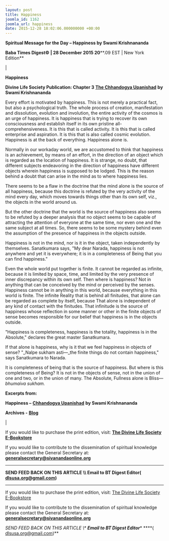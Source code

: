 ```yaml
---
layout: post
title: Happiness
joomla_id: 1162
joomla_url: happiness
date: 2015-12-28 18:02:06.000000000 +00:00
---
```

  

















































**Spiritual Message for the Day – Happiness by Swami Krishnananda**

 **Baba Times Digest© | 28 December 2015 20****.09 EST | New York Edition**

| 

**Happiness**

**Divine Life Society Publication: Chapter 3** [**The Chhandogya Upanishad**](http://www.swami-krishnananda.org/chhand/ch_3e.html) **by Swami Krishnananda**

Every effort is motivated by happiness. This is not merely a practical fact, but also a psychological truth. The whole process of creation, manifestation and dissolution, evolution and involution, the entire activity of the cosmos is an urge of happiness. It is happiness that is trying to recover its own consciousness and establish itself in its own pristine all-comprehensiveness. It is this that is called activity. It is this that is called enterprise and aspiration. It is this that is also called cosmic evolution. Happiness is at the back of everything. Happiness alone is.

Normally in our workaday world, we are accustomed to think that happiness is an achievement, by means of an effort, in the direction of an object which is regarded as the location of happiness. It is strange, no doubt, that different subjects endeavoring in the direction of happiness have different objects wherein happiness is supposed to be lodged. This is the reason behind a doubt that can arise in the mind as to where happiness lies.

There seems to be a flaw in the doctrine that the mind alone is the source of all happiness, because this doctrine is refuted by the very activity of the mind every day, which moves towards things other than its own self, viz., the objects in the world around us.

But the other doctrine that the world is the source of happiness also seems to be refuted by a deeper analysis that no object seems to be capable of attracting the attention of everyone at the same time, nor even one and the same subject at all times. So, there seems to be some mystery behind even the assumption of the presence of happiness in the objects outside.

Happiness is not in the mind, nor is it in the object, taken independently by themselves. Sanatkumara says, "My dear Narada, happiness is not anywhere and yet it is everywhere; it is in a completeness of Being that you can find happiness."

Even the whole world put together is finite. It cannot be regarded as infinite, because it is limited by space, time, and limited by the very presence of inner discrepancy within its own self. Then where is happiness? Not in anything that can be conceived by the mind or perceived by the senses. Happiness cannot be in anything in this world, because everything in this world is finite. The infinite Reality that is behind all finitudes, that alone can be regarded as complete by itself, because That alone is independent of any kind of contact with the finitudes. That infinitude is the source of happiness whose reflection in some manner or other in the finite objects of sense becomes responsible for our belief that happiness is in the objects outside.

"Happiness is completeness, happiness is the totality, happiness is in the Absolute," declares the great master Sanatkumara.

If that alone is happiness, why is it that we feel happiness in objects of sense? "_Nalpe sukham asti—_the finite things do not contain happiness," says Sanatkumara to Narada.

It is completeness of being that is the source of happiness. But where is this completeness of Being? It is not in the objects of sense, not in the union of one and two, or in the union of many. The Absolute, Fullness alone is Bliss—_bhumaiva sukham._

**Excerpts from:**

**Happiness –** [**Chhandogya Upanishad**](http://www.swami-krishnananda.org/chhand/ch_3e.html) **by Swami Krishnananda**

**Archives -** **[Blog](http://dlsusa.blogspot.com/)**

 |



If you would like to purchase the print edition, visit: **[The Divine Life Society E-Bookstore](http://www.dlshq.org/download/download.htm)**

If you would like to contribute to the dissemination of spiritual knowledge please contact the General Secretary at: [](mailto:%20%3Cscript%20type=%27text/javascript%27%3E%20%3C%21--%20var%20prefix%20=%20%27ma%27%20+%20%27il%27%20+%20%27to%27;%20var%20path%20=%20%27hr%27%20+%20%27ef%27%20+%20%27=%27;%20var%20addy57016%20=%20%27generalsecretary%27%20+%20%27@%27;%20addy57016%20=%20addy57016%20+%20%27sivanandaonline%27%20+%20%27.%27%20+%20%27org%27;%20document.write%28%27%3Ca%20%27%20+%20path%20+%20%27%5C%27%27%20+%20prefix%20+%20%27:%27%20+%20addy57016%20+%20%27%5C%27%3E%27%29;%20document.write%28addy57016%29;%20document.write%28%27%3C%5C/a%3E%27%29;%20//--%3E%5Cn%20%3C/script%3E%3Cscript%20type=%27text/javascript%27%3E%20%3C%21--%20document.write%28%27%3Cspan%20style=%5C%27display:%20none;%5C%27%3E%27%29;%20//--%3E%20%3C/script%3EThis%20email%20address%20is%20being%20protected%20from%20spambots.%20You%20need%20JavaScript%20enabled%20to%20view%20it.%20%3Cscript%20type=%27text/javascript%27%3E%20%3C%21--%20document.write%28%27%3C/%27%29;%20document.write%28%27span%3E%27%29;%20//--%3E%20%3C/script%3E?subject=Contribution%20to%20Dissemination%20of%20Spiritual%20Knowledge) **generalsecretary@sivanandaonline.org**

****

**SEND FEED BACK ON THIS ARTICLE \\\ Email to BT Digest Editor[](mailto:%20%3Cscript%20type=%27text/javascript%27%3E%20%3C%21--%20var%20prefix%20=%20%27ma%27%20+%20%27il%27%20+%20%27to%27;%20var%20path%20=%20%27hr%27%20+%20%27ef%27%20+%20%27=%27;%20var%20addy72654%20=%20%27dlsusa.org%27%20+%20%27@%27;%20addy72654%20=%20addy72654%20+%20%27gmail%27%20+%20%27.%27%20+%20%27com%27;%20document.write%28%27%3Ca%20%27%20+%20path%20+%20%27%5C%27%27%20+%20prefix%20+%20%27:%27%20+%20addy72654%20+%20%27%5C%27%3E%27%29;%20document.write%28addy72654%29;%20document.write%28%27%3C%5C/a%3E%27%29;%20//--%3E%5Cn%20%3C/script%3E%3Cscript%20type=%27text/javascript%27%3E%20%3C%21--%20document.write%28%27%3Cspan%20style=%5C%27display:%20none;%5C%27%3E%27%29;%20//--%3E%20%3C/script%3EThis%20email%20address%20is%20being%20protected%20from%20spambots.%20You%20need%20JavaScript%20enabled%20to%20view%20it.%20%3Cscript%20type=%27text/javascript%27%3E%20%3C%21--%20document.write%28%27%3C/%27%29;%20document.write%28%27span%3E%27%29;%20//--%3E%20%3C/script%3E?subject=DLS%20Posts)( [dlsusa.org@gmail.com](mailto:dlsusa.org@gmail.com))**



* * *



  

If you would like to purchase the print edition, visit: [The Divine Life Society E-Bookstore](http://www.dlshq.org/download/download.htm)

If you would like to contribute to the dissemination of spiritual knowledge please contact the General Secretary at: **[generalsecretary@sivanandaonline.org](mailto:generalsecretary@sivanandaonline.org)**

**SEND FEED BACK ON THIS ARTICLE \\\**  **Email to BT Digest Editor**** [](mailto:%20%3Cscript%20type=%27text/javascript%27%3E%20%3C%21--%20var%20prefix%20=%20%27ma%27%20+%20%27il%27%20+%20%27to%27;%20var%20path%20=%20%27hr%27%20+%20%27ef%27%20+%20%27=%27;%20var%20addy72654%20=%20%27dlsusa.org%27%20+%20%27@%27;%20addy72654%20=%20addy72654%20+%20%27gmail%27%20+%20%27.%27%20+%20%27com%27;%20document.write%28%27%3Ca%20%27%20+%20path%20+%20%27%5C%27%27%20+%20prefix%20+%20%27:%27%20+%20addy72654%20+%20%27%5C%27%3E%27%29;%20document.write%28addy72654%29;%20document.write%28%27%3C%5C/a%3E%27%29;%20//--%3E%5Cn%20%3C/script%3E%3Cscript%20type=%27text/javascript%27%3E%20%3C%21--%20document.write%28%27%3Cspan%20style=%5C%27display:%20none;%5C%27%3E%27%29;%20//--%3E%20%3C/script%3EThis%20email%20address%20is%20being%20protected%20from%20spambots.%20You%20need%20JavaScript%20enabled%20to%20view%20it.%20%3Cscript%20type=%27text/javascript%27%3E%20%3C%21--%20document.write%28%27%3C/%27%29;%20document.write%28%27span%3E%27%29;%20//--%3E%20%3C/script%3E?subject=DLS%20Posts)****( [dlsusa.org@gmail.com](mailto:dlsusa.org@gmail.com))**  
